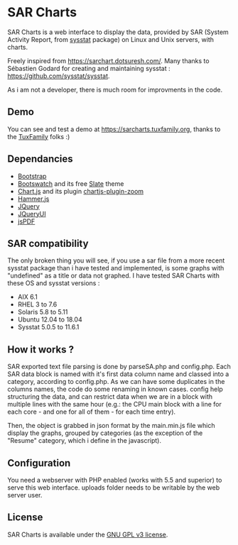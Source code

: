 # SAR Charts
SAR Charts is a web interface to display the data, provided by SAR (System Activity Report, from [sysstat](https://github.com/sysstat/sysstat "sysstat git repo") package) on Linux and Unix servers, with charts.

Freely inspired from https://sarchart.dotsuresh.com/.
Many thanks to Sébastien Godard for creating and maintaining sysstat : https://github.com/sysstat/sysstat.

As i am not a developer, there is much room for improvments in the code.

## Demo
You can see and test a demo at https://sarcharts.tuxfamily.org, thanks to the [TuxFamily](https://www.tuxfamily.org/ "TuxFamily homepage") folks :)

## Dependancies
* [Bootstrap](https://getbootstrap.com/ "Bootstrap homepage")
* [Bootswatch](https://bootswatch.com/ "Bootswatch homepage") and its free [Slate](https://bootswatch.com/slate/ "Slate theme homepage") theme
* [Chart.js](https://www.chartjs.org/ "Chart.js homepage") and its plugin [chartjs-plugin-zoom](https://github.com/chartjs/chartjs-plugin-zoom "chartjs-plugin-zoom repository")
* [Hammer.js](https://hammerjs.github.io/ "Hammer.js homepage")
* [JQuery](https://jquery.com/ "JQuery homepage")
* [JQueryUI](https://jqueryui.com/ "JQueryUI homepage")
* [jsPDF](https://github.com/MrRio/jsPDF "jsPDF repository")

## SAR compatibility
The only broken thing you will see, if you use a sar file from a more recent sysstat package than i have tested and implemented, is some graphs with "undefined" as a title or data not graphed.
I have tested SAR Charts with these OS and sysstat versions :
* AIX 6.1
* RHEL 3 to 7.6
* Solaris 5.8 to 5.11
* Ubuntu 12.04 to 18.04
* Sysstat 5.0.5 to 11.6.1

## How it works ?
SAR exported text file parsing is done by parseSA.php and config.php.
Each SAR data block is named with it's first data column name and classed into a category, according to config.php.
As we can have some duplicates in the columns names, the code do some renaming in known cases.
config help structuring the data, and can restrict data when we are in a block with multiple lines with the same hour (e.g.: the CPU main block with a line for each core - and one for all of them - for each time entry).

Then, the object is grabbed in json format by the main.min.js file which display the graphs, grouped by categories (as the exception of the "Resume" category, which i define in the javascript).

## Configuration
You need a webserver with PHP enabled (works with 5.5 and superior) to serve this web interface.
uploads folder needs to be writable by the web server user.

## License
SAR Charts is available under the [GNU GPL v3 license](https://www.gnu.org/licenses/gpl-3.0.en.html "GNU GPL v3 license").
